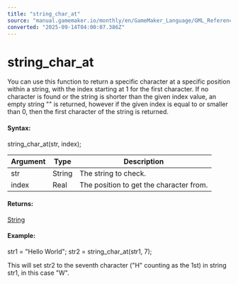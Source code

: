 ```yaml
---
title: "string_char_at"
source: "manual.gamemaker.io/monthly/en/GameMaker_Language/GML_Reference/Strings/string_char_at.htm"
converted: "2025-09-14T04:00:07.386Z"
---
```


# string\_char\_at

You can use this function to return a specific character at a specific position within a string, with the index starting at 1 for the first character. If no character is found or the string is shorter than the given index value, an empty string "" is returned, however if the given index is equal to or smaller than 0, then the first character of the string is returned.

#### Syntax:

string\_char\_at(str, index);

| Argument | Type | Description |
| --- | --- | --- |
| str | String | The string to check. |
| index | Real | The position to get the character from. |

#### Returns:

[String](../../GML_Overview/Data_Types.md)

#### Example:

str1 = "Hello World";
str2 = string\_char\_at(str1, 7);

This will set str2 to the seventh character ("H" counting as the 1st) in string str1, in this case "W".